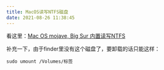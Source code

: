 ```yaml
---
title: MacOS读写NTFS磁盘
date: 2021-08-26 11:38:45
---
```


看这里：[Mac OS mojave, Big Sur 内置读写NTFS](https://blog.csdn.net/github_36326955/article/details/111473893)

补充一下，由于finder里没有这个磁盘了，要卸载的话只能这样：

```shell
sudo umount /Volumes/标签
```
